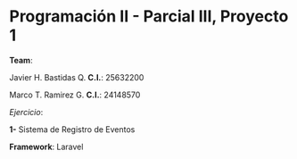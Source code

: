 # Programación II - Parcial III, Proyecto 1

**Team**: 

Javier H. Bastidas Q.
**C.I.**: 25632200

Marco T. Ramirez G.
**C.I.**: 24148570

*Ejercicio*:

**1-** Sistema de Registro de Eventos

**Framework**: Laravel
